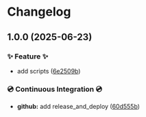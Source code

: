 # Changelog

## 1.0.0 (2025-06-23)

### ✨ Feature ✨

* add scripts ([6e2509b](https://github.com/genaumann/semantic-release-next-sitemap/commit/6e2509b45c14e5e0d49f4e8800b19b60c4b773eb))

### 💿 Continuous Integration 💿

* **github:** add release_and_deploy ([60d555b](https://github.com/genaumann/semantic-release-next-sitemap/commit/60d555bf258fad3be85e90a604ee7afe93b43a22))
